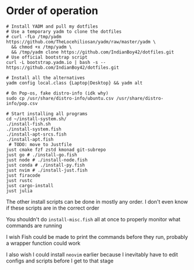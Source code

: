 # Order of operation

```
# Install YADM and pull my dotfiles
# Use a temporary yadm to clone the dotfiles
# curl -fLo /tmp/yadm https://github.com/TheLocehiliosan/yadm/raw/master/yadm \
  && chmod +x /tmp/yadm \
  && /tmp/yadm clone https://github.com/IndianBoy42/dotfiles.git
# Use official bootstrap script
curl -L bootstrap.yadm.io | bash -s -- https://github.com/IndianBoy42/dotfiles.git

# Install all the alternatives
yadm config local.class {Laptop|Desktop} && yadm alt

# On Pop-os, fake distro-info (idk why)
sudo cp /usr/share/distro-info/ubuntu.csv /usr/share/distro-info/pop.csv

# Start installing all programs 
cd ~/install-system.sh/
./install-fish.sh
./install-system.fish
./install-apt-srcs.fish
./install-apt.fish
 # TODO: move to Justfile
just cmake fzf zstd kmonad git-subrepo
just go # ./install-go.fish
just node # ./install-node.fish
just conda # ./install-py.fish
just nvim # ./install-just.fish
just firacode
just rustc
just cargo-install
just julia
```

The other install scripts can be done in mostly any order. I don't even know if these scripts are in the correct order

You shouldn't do `install-misc.fish` all at once to properly monitor what commands are running

I wish Fish could be made to print the commands before they run, probably a wrapper function could work

I also wish I could install `neovim` earlier because I inevitably have to edit configs and scripts before I get to that stage
